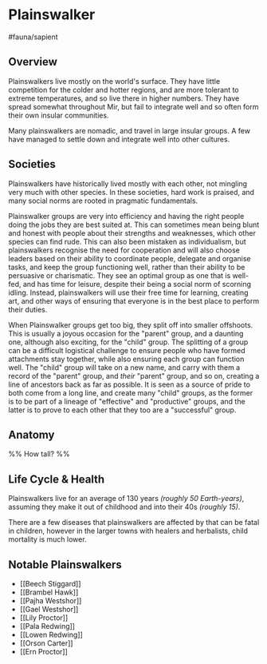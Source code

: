# Plainswalker
#fauna/sapient 

## Overview
Plainswalkers live mostly on the world's surface. They have little competition for the colder and hotter regions, and are more tolerant to extreme temperatures, and so live there in higher numbers. They have spread somewhat throughout Mir, but fail to integrate well and so often form their own insular communities.

Many plainswalkers are nomadic, and travel in large insular groups. A few have managed to settle down and integrate well into other cultures.

## Societies
Plainswalkers have historically lived mostly with each other, not mingling very much with other species. In these societies, hard work is praised, and many social norms are rooted in pragmatic fundamentals.

Plainswalker groups are very into efficiency and having the right people doing the jobs they are best suited at. This can sometimes mean being blunt and honest with people about their strengths and weaknesses, which other species can find rude. This can also been mistaken as individualism, but plainswalkers recognise the need for cooperation and will also choose leaders based on their ability to coordinate people, delegate and organise tasks, and keep the group functioning well, rather than their ability to be persuasive or charismatic. They see an optimal group as one that is well-fed, and has time for leisure, despite their being a social norm of scorning idling. Instead, plainswalkers will use their free time for learning, creating art, and other ways of ensuring that everyone is in the best place to perform their duties.

When Plainswalker groups get too big, they split off into smaller offshoots. This is usually a joyous occasion for the "parent" group, and a daunting one, although also exciting, for the "child" group. The splitting of a group can be a difficult logistical challenge to ensure people who have formed attachments stay together, while also ensuring each group can function well. The "child" group will take on a new name, and carry with them a record of the "parent" group, and *their* "parent" group, and so on, creating a line of ancestors back as far as possible. It is seen as a source of pride to both come from a long line, and create many "child" groups, as the former is to be part of a lineage of "effective" and "productive" groups, and the latter is to prove to each other that they too are a "successful" group.

## Anatomy
%% How tall? %%

## Life Cycle & Health
Plainswalkers live for an average of 130 years *(roughly 50 Earth-years)*,
assuming they make it out of childhood and into their 40s *(roughly 15)*.

There are a few diseases that plainswalkers are affected by that can be fatal in children, however in the larger towns with healers and herbalists, child mortality is much lower.

## Notable Plainswalkers

  - [[Beech Stiggard]]
  - [[Brambel Hawk]]
  - [[Pajha Westshor]]
  - [[Gael Westshor]]
  - [[Lily Proctor]]
  - [[Pala Redwing]]
  - [[Lowen Redwing]]
  - [[Orson Carter]]
  - [[Ern Proctor]]